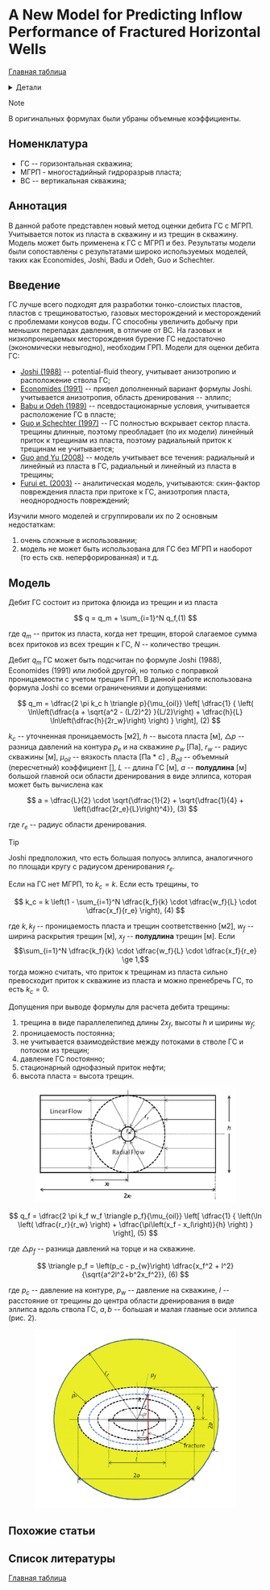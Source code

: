 # A New Model for Predicting Inflow Performance of Fractured Horizontal Wells

[Главная таблица](../../main)

<details>
<summary>Детали</summary>
<dl>
    <dt>авторы:</dt>
    <dd>Hong Yuan, Desheng Zhou</dd>
    <dt>год:</dt>
    <dd>2010</dd>
    <dt>doi:</dt>
    <dd><a href ="https://doi.org/10.2118/133610-MS">Cсылка</a></dd>
    <dt>tags:</dt>
    <dd>{your KEYWORDS}</dd>
    <dt>создано:</dt>
    <dd>07.02.2024</dd>
    <dt>обновлено:</dt>
    <dd>07.02.2024</dd>  
</dl>
</details>

> [!NOTE]
> В оригинальных формулах были убраны объемные коэффициенты.

## Номенклатура

- ГС -- горизонтальная скважина;
- МГРП - многостадийный гидроразрыв пласта;
- ВС -- вертикальная скважина;

## Аннотация

В данной  работе представлен новый метод оценки дебита ГС с МГРП.
Учитывается поток из пласта в скважину и из трещин в скважину. Модель может быть применена к ГС с МГРП и без.
Результаты модели были сопоставлены с результатами широко используемых моделей, таких как Economides, Joshi, Badu и Odeh, Guo и Schechter.

## Введение

ГС лучше всего подходят для разработки тонко-слоистых пластов, пластов с трещиноватостью, газовых месторождений и месторождений с проблемами конусов воды. ГС способны увеличить добычу при меньших перепадах давления, в отличие от ВС. На газовых и низкопроницаемых месторождения бурение ГС недостаточно (экономически невыгодно), необходим ГРП.
Модели для оценки дебита ГС:

- [Joshi (1988)](#) -- potential-fluid theory, учитывает анизотропию и расположение ствола ГС;
- [Economides (1991)](#) -- привел дополненный вариант формулы Joshi. учитывается анизотропия, область дренирования -- эллипс;
- [Babu и Odeh (1989)](#) -- псевдостационарные условия, учитывается расположение ГС в пласте;
- [Guo и Schechter (1997)](#) -- ГС полностью вскрывает сектор пласта. трещины длинные, поэтому преобладает (по их модели) линейный приток к трещинам из пласта, поэтому радиальный приток к трещинам не учитывается;
- [Guo and Yu (2008)](#) -- модель учитывает все течения: радиальный и линейный из пласта в ГС, радиальный и линейный из пласта в трещины;
- [Furui et. (2003)](#) -- аналитическая модель, учитываются: скин-фактор повреждения пласта при притоке к ГС, анизотропия пласта, неоднородность повреждений;

Изучили много моделей и сгруппировали их по 2 основным недостаткам:

1. очень сложные в использовании;
2. модель не может быть использована для ГС без МГРП и наоборот (то есть скв. неперфорированная) и т.д.

## Модель

Дебит ГС состоит из притока флюида из трещин и из пласта

$$
q = q_m + \sum_{i=1}^N q_f,(1)
$$

где $q_m$ -- приток из пласта, когда нет трещин, второй слагаемое сумма всех притоков из всех трещин к ГС, $N$ -- количество трещин.

Дебит $q_m$ ГС может быть подсчитан по формуле Joshi (1988), Economides (1991) или любой другой, но только с поправкой проницаемости с учетом трещин ГРП. В данной работе использована формула Joshi со всеми ограничениями и допущениями:

$$
q_m = \dfrac{2 \pi k_c h \triangle p}{\mu_{oil}}
\left[
    \dfrac{1}
    {
        \left(
            \ln\left(\dfrac{a + \sqrt{a^2 - (L/2)^2} }{L/2}\right) +
            \dfrac{h}{L} \ln\left(\dfrac{h}{2r_w}\right)
            \right)
    }
\right],                 (2)
$$

$k_c$ -- уточненная проницаемость [м2], $h$ -- высота пласта [м], $\triangle p$ -- разница давлений на контура $p_e$  и на скважине $p_w$ [Па], $r_w$ -- радиус скважины [м], $\mu_{oil}$ -- вязкость пласта [Па * с] , $B_{oil}$ -- объемный (пересчетный) коэффициент [], $L$ -- длина ГС [м], $a$ -- **полудлина** [м] большой главной оси области дренирования в виде эллипса, которая может быть вычислена как

$$
a = \dfrac{L}{2} \cdot \sqrt{\dfrac{1}{2} + \sqrt{\dfrac{1}{4} + \left(\dfrac{2r_e}{L}\right)^4}},                (3)
$$

где $r_e$ -- радиус области дренирования.
> [!TIP]
> Joshi предположил, что есть большая полуось эллипса, аналогичного по площади кругу с радиусом дренирования $r_e$.

Если на ГС нет МГРП, то $k_c = k$. Если есть трещины, то

$$
k_c = k \left(1 - \sum_{i=1}^N \dfrac{k_f}{k} \cdot \dfrac{w_f}{L} \cdot \dfrac{x_f}{r_e}  \right),          (4)
$$

где $k, k_f$ -- проницаемость пласта и трещин соответственно [м2], $w_f$ -- ширина раскрытия трещин [м], $x_f$ -- **полудлина** трещин [м].
Если $$\sum_{i=1}^N \dfrac{k_f}{k} \cdot \dfrac{w_f}{L} \cdot \dfrac{x_f}{r_e} \ge 1,$$ тогда можно считать, что приток к трещинам из пласта сильно превосходит приток к скважине из пласта и можно пренебречь ГС, то есть $k_c = 0$.

Допущения при выводе формулы для расчета дебита трещины:

1. трещина в виде параллелепипед длины $2x_f$, высоты $h$ и ширины $w_f$;
2. проницаемость постоянна;
3. не учитывается взаимодействие между потоками в стволе ГС и потоком из трещин;
4. давление ГС постоянно;
5. стационарный однофазный приток нефти;
6. высота пласта = высота трещин.

<p align="center"><img src="images/flow_in_fract.png" alt="Flow in fracture" width="400"></p>

$$
q_f = \dfrac{2 \pi k_f w_f \triangle p_f}{\mu_{oil}}
\left[
    \dfrac{1}
    {
        \left(\ln \left( \dfrac{r_r}{r_w} \right) + \dfrac{\pi\left(x_f - x_l\right)}{h} \right)
    }
\right],               (5)
$$

где $\triangle p_f$ -- разница давлений на торце и на скважине.

$$
\triangle p_f = \left(p_c - p_{w}\right)
\dfrac{x_f^2 + l^2}{\sqrt{a^2l^2+b^2x_f^2}},               (6)
$$

где $p_c$ -- давление на контуре, $p_w$ -- давление на скважине, $l$ -- расстояние от трещины до центра области дренирования в виде эллипса вдоль ствола ГС, $a, b$ -- большая и малая главные оси эллипса (рис. 2).

<p align="center"><img src="images/hw_with_fracture_ellipse.png" alt="Ellipse" width="400"></p>

## Похожие статьи

## Список литературы

[Главная таблица](../../main)

